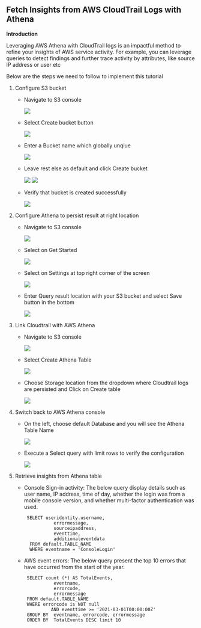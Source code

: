 ## Fetch Insights from AWS CloudTrail Logs with Athena

**Introduction** 

Leveraging AWS Athena with CloudTrail logs is an impactful method to refine your insights of AWS service activity. For example, you can leverage queries to detect findings and further trace activity by attributes, like source IP address or user etc

Below are the steps we need to follow to implement this tutorial 

1. Configure S3 bucket
    
    - Navigate to S3 console
      
      <img src="images/image1.png" class="inline"/> 
           
    - Select Create bucket button
      
      <img src="images/image2.png" class="inline"/>
    
    - Enter a Bucket name which globally unqiue
      
      <img src="images/image3.png" class="inline"/> 
      
    - Leave rest else as default and click Create bucket

      <img src="images/image4.png" class="inline"/>
      
      <img src="images/image5.png" class="inline"/>
    
    - Verify that bucket is created successfully 
      
      <img src="images/image6.png" class="inline"/>

2. Configure Athena to persist result at right location

    - Navigate to S3 console

      <img src="images/image7.png" class="inline"/> 

    - Select on Get Started

      <img src="images/image8.png" class="inline"/> 

    - Select on Settings at top right corner of the screen

      <img src="images/image9.png" class="inline"/> 

    - Enter Query result location with your S3 bucket and select Save button in the bottom

      <img src="images/image10.png" class="inline"/> 

3. Link Cloudtrail with AWS Athena

    - Navigate to S3 console

      <img src="images/image11.png" class="inline"/> 

    - Select Create Athena Table

      <img src="images/image12.png" class="inline"/> 

    - Choose Storage location from the dropdown where Cloudtrail logs are persisted and Click on Create table 

      <img src="images/image13.png" class="inline"/> 

4. Switch back to AWS Athena console

    - On the left, choose default Database and you will see the Athena Table Name

      <img src="images/image14.png" class="inline"/> 

    - Execute a Select query with limit rows to verify the configuration 

      <img src="images/image15.png" class="inline"/>
  
5. Retrieve insights from Athena table

    - Console Sign-in activity: The below query display details such as user name, IP address, time of day, whether the login was from a mobile console version, and whether multi-factor authentication was used.
 
           SELECT useridentity.username,
                     errormessage,
                     sourceipaddress,
                     eventtime,
                     additionaleventdata
            FROM default.TABLE_NAME
            WHERE eventname = 'ConsoleLogin'
    
    - AWS event errors: The below query present the top 10 errors that have occurred from the start of the year.

           SELECT count (*) AS TotalEvents,
                     eventname,
                     errorcode,
                     errormessage
           FROM default.TABLE_NAME
           WHERE errorcode is NOT null
                    AND eventtime >= '2021-03-01T00:00:00Z'
           GROUP BY  eventname, errorcode, errormessage
           ORDER BY  TotalEvents DESC limit 10

